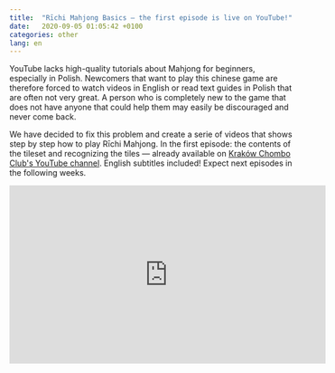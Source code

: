 ```yaml
---
title:  "Rīchi Mahjong Basics — the first episode is live on YouTube!"
date:   2020-09-05 01:05:42 +0100
categories: other
lang: en
---
```


YouTube lacks high-quality tutorials about Mahjong for beginners, especially in Polish. Newcomers that want to play this chinese game are therefore forced to watch videos in English or read text guides in Polish that are often not very great. A person who is completely new to the game that does not have anyone that could help them may easily be discouraged and never come back.

We have decided to fix this problem and create a serie of videos that shows step by step how to play Rīchi Mahjong. In the first episode: the contents of the tileset and recognizing the tiles — already available on [Kraków Chombo Club's YouTube channel](https://www.youtube.com/channel/UCCsyYLtIHOPfZtL1o-iNzNA). English subtitles included! Expect next episodes in the following weeks.

<iframe width="560" height="315" src="https://www.youtube.com/embed/9gN3h_k9qCs" frameborder="0" allow="accelerometer; autoplay; encrypted-media; gyroscope; picture-in-picture" allowfullscreen></iframe>
